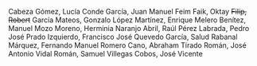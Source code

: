 Cabeza Gómez, Lucía
Conde García, Juan Manuel
Feim Faik, Oktay
~~Filip, Robert~~
García Mateos, Gonzalo
López Martínez, Enrique
Melero Benítez, Manuel
Mozo Moreno, Herminia
Naranjo Abril, Raúl
Pérez Labrada, Pedro José
Prado Izquierdo, Francisco José
Quevedo García, Salud
Rabanal Márquez, Fernando Manuel
Romero Cano, Abraham
Tirado Román, José Antonio
Vidal Román, Samuel
Villegas Cobos, José Vicente

